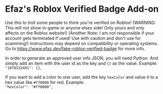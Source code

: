 # Efaz's Roblox Verified Badge Add-on

Use this to troll some people to think you're verified on Roblox!
(WARNING: This will not show in-game or anyone elses side! Only yours and only affects on the Roblox website!)
(Another Note: I am not responsible if your account gets terminated if used! Use with caution and don't use for scamming!)
Instructions may depend on compatibility or operating systems. Go to https://www.efaz.dev/fake-roblox-verified-badge for more info.

In order to generate an approved user info JSON, you will need Python. And simply add an item with the user id as the key and `{}` as the value. Example: <br>
`"1078332491": {},`

If you want to add a color to one user, add the key `hexColor` and value it to a hex value like `#ff0000` for red. Example: <br>
`"hexColor": "#ff0000",`